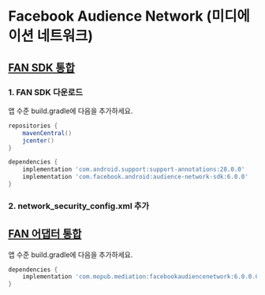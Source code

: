 # **Facebook Audience Network (미디에이션 네트워크)**

## [FAN SDK 통합](https://developers.facebook.com/docs/audience-network/guides/adding-sdk/android)

### 1. FAN SDK 다운로드
앱 수준 build.gradle에 다음을 추가하세요.
~~~groovy
repositories {
	mavenCentral()
	jcenter()
}

dependencies { 
	implementation 'com.android.support:support-annotations:28.0.0'
	implementation 'com.facebook.android:audience-network-sdk:6.0.0'
}
~~~

### 2. network_security_config.xml 추가

## [FAN 어댑터 통합](https://developers.mopub.com/publishers/mediation/networks/facebook/)
앱 수준 build.gradle에 다음을 추가하세요.
~~~groovy
dependencies { 
	implementation 'com.mopub.mediation:facebookaudiencenetwork:6.0.0.0'
}
~~~
